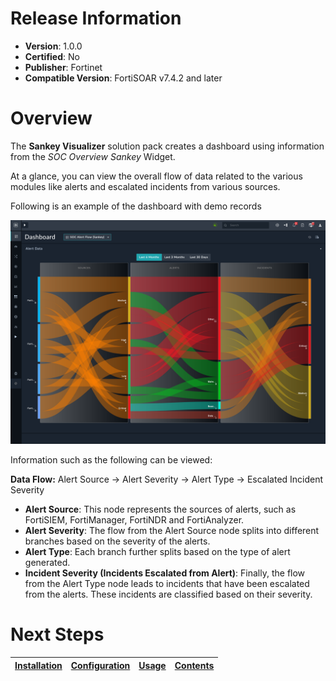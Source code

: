# Release Information

* **Version**: 1.0.0
* **Certified**: No
* **Publisher**: Fortinet
* **Compatible Version**: FortiSOAR v7.4.2 and later

# Overview

The **Sankey Visualizer** solution pack creates a dashboard using information from the *SOC Overview Sankey* Widget. 

At a glance, you can view the overall flow of data related to the various modules like alerts and escalated incidents from various sources. 

Following is an example of the dashboard with demo records

![SOC Alert Flow (Sankey) Dashboard](./docs/res/soc_overview_sankey_dashboard.png)

Information such as the following can be viewed:

**Data Flow:** Alert Source -> Alert Severity -> Alert Type -> Escalated Incident Severity

- **Alert Source**: This node represents the sources of alerts, such as FortiSIEM, FortiManager, FortiNDR and FortiAnalyzer.
- **Alert Severity**: The flow from the Alert Source node splits into different branches based on the severity of the alerts. 
- **Alert Type**: Each branch further splits based on the type of alert generated.
- **Incident Severity (Incidents Escalated from Alert)**: Finally, the flow from the Alert Type node leads to incidents that have been escalated from the alerts. These incidents are classified based on their severity.


# Next Steps

| [Installation](./docs/setup.md#installation) | [Configuration](./docs/setup.md#configuration) | [Usage](./docs/usage.md) | [Contents](./docs/contents.md) |
|----------------------------------------------|------------------------------------------------|--------------------------|--------------------------------|
